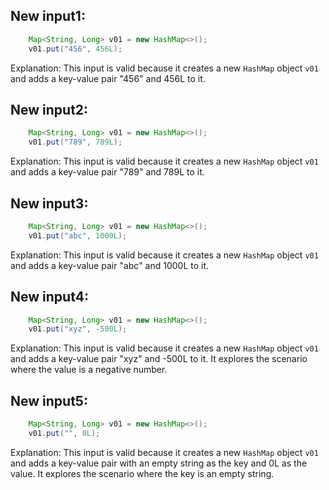## New input1:
```java
    Map<String, Long> v01 = new HashMap<>();
    v01.put("456", 456L);
```
Explanation: This input is valid because it creates a new `HashMap` object `v01` and adds a key-value pair "456" and 456L to it.

## New input2:
```java
    Map<String, Long> v01 = new HashMap<>();
    v01.put("789", 789L);
```
Explanation: This input is valid because it creates a new `HashMap` object `v01` and adds a key-value pair "789" and 789L to it.

## New input3:
```java
    Map<String, Long> v01 = new HashMap<>();
    v01.put("abc", 1000L);
```
Explanation: This input is valid because it creates a new `HashMap` object `v01` and adds a key-value pair "abc" and 1000L to it.

## New input4:
```java
    Map<String, Long> v01 = new HashMap<>();
    v01.put("xyz", -500L);
```
Explanation: This input is valid because it creates a new `HashMap` object `v01` and adds a key-value pair "xyz" and -500L to it. It explores the scenario where the value is a negative number.

## New input5:
```java
    Map<String, Long> v01 = new HashMap<>();
    v01.put("", 0L);
```
Explanation: This input is valid because it creates a new `HashMap` object `v01` and adds a key-value pair with an empty string as the key and 0L as the value. It explores the scenario where the key is an empty string.